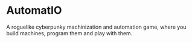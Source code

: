 # AutomatIO
A roguelike cyberpunky machinization and automation game, where you build machines, program them and play with them.

